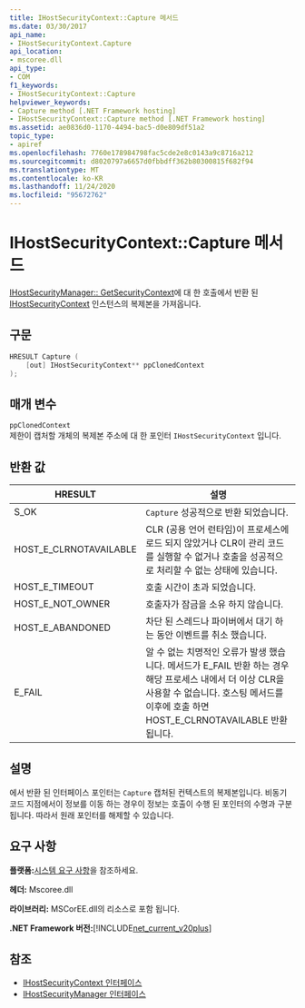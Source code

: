 ```yaml
---
title: IHostSecurityContext::Capture 메서드
ms.date: 03/30/2017
api_name:
- IHostSecurityContext.Capture
api_location:
- mscoree.dll
api_type:
- COM
f1_keywords:
- IHostSecurityContext::Capture
helpviewer_keywords:
- Capture method [.NET Framework hosting]
- IHostSecurityContext::Capture method [.NET Framework hosting]
ms.assetid: ae0836d0-1170-4494-bac5-d0e809df51a2
topic_type:
- apiref
ms.openlocfilehash: 7760e178984798fac5cde2e8c0143a9c8716a212
ms.sourcegitcommit: d8020797a6657d0fbbdff362b80300815f682f94
ms.translationtype: MT
ms.contentlocale: ko-KR
ms.lasthandoff: 11/24/2020
ms.locfileid: "95672762"
---
```

# <a name="ihostsecuritycontextcapture-method"></a>IHostSecurityContext::Capture 메서드

[IHostSecurityManager:: GetSecurityContext](ihostsecuritymanager-getsecuritycontext-method.md)에 대 한 호출에서 반환 된 [IHostSecurityContext](ihostsecuritycontext-interface.md) 인스턴스의 복제본을 가져옵니다.  
  
## <a name="syntax"></a>구문  
  
```cpp
HRESULT Capture (  
    [out] IHostSecurityContext** ppClonedContext  
);  
```  
  
## <a name="parameters"></a>매개 변수  

 `ppClonedContext`  
 제한이 캡처할 개체의 복제본 주소에 대 한 포인터 `IHostSecurityContext` 입니다.  
  
## <a name="return-value"></a>반환 값  
  
|HRESULT|설명|  
|-------------|-----------------|  
|S_OK|`Capture` 성공적으로 반환 되었습니다.|  
|HOST_E_CLRNOTAVAILABLE|CLR (공용 언어 런타임)이 프로세스에 로드 되지 않았거나 CLR이 관리 코드를 실행할 수 없거나 호출을 성공적으로 처리할 수 없는 상태에 있습니다.|  
|HOST_E_TIMEOUT|호출 시간이 초과 되었습니다.|  
|HOST_E_NOT_OWNER|호출자가 잠금을 소유 하지 않습니다.|  
|HOST_E_ABANDONED|차단 된 스레드나 파이버에서 대기 하는 동안 이벤트를 취소 했습니다.|  
|E_FAIL|알 수 없는 치명적인 오류가 발생 했습니다. 메서드가 E_FAIL 반환 하는 경우 해당 프로세스 내에서 더 이상 CLR을 사용할 수 없습니다. 호스팅 메서드를 이후에 호출 하면 HOST_E_CLRNOTAVAILABLE 반환 됩니다.|  
  
## <a name="remarks"></a>설명  

 에서 반환 된 인터페이스 포인터는 `Capture` 캡처된 컨텍스트의 복제본입니다. 비동기 코드 지점에서이 정보를 이동 하는 경우이 정보는 호출이 수행 된 포인터의 수명과 구분 됩니다. 따라서 원래 포인터를 해제할 수 있습니다.  
  
## <a name="requirements"></a>요구 사항  

 **플랫폼:**[시스템 요구 사항](../../get-started/system-requirements.md)을 참조하세요.  
  
 **헤더:** Mscoree.dll  
  
 **라이브러리:** MSCorEE.dll의 리소스로 포함 됩니다.  
  
 **.NET Framework 버전:**[!INCLUDE[net_current_v20plus](../../../../includes/net-current-v20plus-md.md)]  
  
## <a name="see-also"></a>참조

- [IHostSecurityContext 인터페이스](ihostsecuritycontext-interface.md)
- [IHostSecurityManager 인터페이스](ihostsecuritymanager-interface.md)

